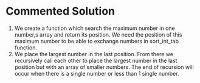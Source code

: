 # Commented Solution

1. We create a function which search the maximum number in one number,s array and return its position.  We need the position of this maximum number to be able to exchange numbers in sort_int_tab function.
2. We place the largest number in the last position. From there we recursively call each other to place the largest number in the last position but with an array of smaller numbers. The end of recursion will occur when there is a single number or less than 1 single number.
